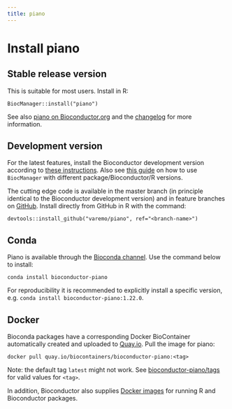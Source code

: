 ```yaml
---
title: piano
---
```


# Install piano

## Stable release version
This is suitable for most users. Install in R:
```
BiocManager::install("piano")
```
See also [piano on Bioconductor.org](https://www.bioconductor.org/packages/release/bioc/html/piano.html) and the [changelog](http://www.bioconductor.org/packages/release/bioc/news/piano/NEWS) for more information.

## Development version
For the latest features, install the Bioconductor development version according to [these instructions](http://bioconductor.org/developers/how-to/useDevel/). Also see [this guide](https://cran.r-project.org/web/packages/BiocManager/vignettes/BiocManager.html) on how to use `BiocManager` with different package/Bioconductor/R versions.

The cutting edge code is available in the master branch (in principle identical to the Bioconductor development version) and in feature branches on [GitHub](https://github.com/varemo/piano). Install directly from GitHub in R with the command: 
```
devtools::install_github("varemo/piano", ref="<branch-name>")
```

## Conda

Piano is available through the [Bioconda channel](http://bioconda.github.io/recipes/bioconductor-piano/README.html). Use the command below to install:

```
conda install bioconductor-piano
```
For reproducibility it is recommended to explicitly install a specific version, e.g. `conda install bioconductor-piano:1.22.0`.

## Docker

Bioconda packages have a corresponding Docker BioContainer automatically created and uploaded to [Quay.io](https://Quay.io). Pull the image for piano:
```
docker pull quay.io/biocontainers/bioconductor-piano:<tag>
```
Note: the default tag `latest` might not work. See [bioconductor-piano/tags](https://quay.io/repository/biocontainers/bioconductor-piano?tab=tags) for valid values for `<tag>`.

In addition, Bioconductor also supplies [Docker images](https://www.bioconductor.org/help/docker/) for running R and Bioconductor packages.
